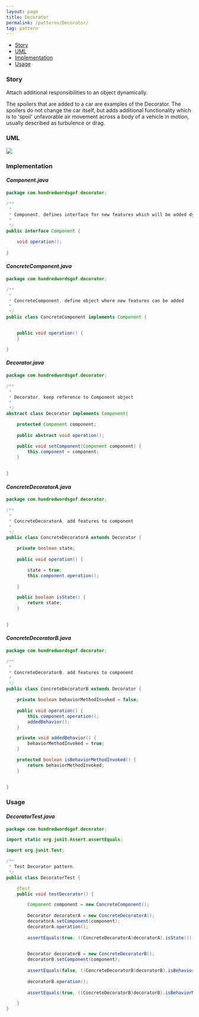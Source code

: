 ```yaml
---
layout: page
title: Decorator
permalink: /patterns/Decorator/
tag: pattern
---
```


* [Story](#Story)
* [UML](#UML)
* [Implementation](#Implementation)
* [Usage](#Usage)


###  <a id="Story"></a>Story 

Attach additional responsibilities to an object dynamically. 

The spoilers that are added to a car are examples of the Decorator.
The spoilers do not change the car itself, but adds additional functionality which is to 'spoil' unfavorable air movement across a body of a vehicle in motion, usually described as turbulence or drag.  



###  <a id="UML"></a>UML 
[![]({{site.baseurl}}/assets/img/decorator.png)]({{site.baseurl}}/assets/img/decorator.png)

###  <a id="Implementation"></a>Implementation 

#### *Component.java* 
```java 
package com.hundredwordsgof.decorator;

/**
 * 
 * Component, defines interface for new features which will be added dynamicaly
 *
 */
public interface Component {

	void operation();
	
}
```

#### *ConcreteComponent.java* 
```java 
package com.hundredwordsgof.decorator;

/**
 * 
 * ConcreteComponent, define object where new features can be added
 *
 */
public class ConcreteComponent implements Component {


	public void operation() {
	}

}
```

#### *Decorator.java* 
```java 
package com.hundredwordsgof.decorator;

/**
 * 
 * Decorator, keep reference to Component object
 *
 */
abstract class Decorator implements Component{

	protected Component component;
	
	public abstract void operation();

	public void setComponent(Component component) {
		this.component = component;
	}

	
}
```

#### *ConcreteDecoratorA.java* 
```java 
package com.hundredwordsgof.decorator;

/**
 * 
 * ConcreteDecoratorA, add features to component
 *
 */
public class ConcreteDecoratorA extends Decorator {

	private boolean state;
	
	public void operation() {

		state = true;
		this.component.operation();
		
	}

	public boolean isState() {
		return state;
	}

	
}
```

#### *ConcreteDecoratorB.java* 
```java 
package com.hundredwordsgof.decorator;

/**
 * 
 * ConcreteDecoratorB, add features to component
 *
 */
public class ConcreteDecoratorB extends Decorator {

	private boolean behaviorMethodInvoked = false;
	
	public void operation() {
		this.component.operation();
		addedBehavior();
	}

	private void addedBehavior() {
		behaviorMethodInvoked = true;
	}

	protected boolean isBehaviorMethodInvoked() {
		return behaviorMethodInvoked;
	}

	
}
```

###  <a id="Usage"></a>Usage 

#### *DecoratorTest.java* 
```java 
package com.hundredwordsgof.decorator;

import static org.junit.Assert.assertEquals;

import org.junit.Test;

/**
 * Test Decorator pattern.
 */
public class DecoratorTest {

	@Test
	public void testDecorator() {

		Component component = new ConcreteComponent();
		
		Decorator decoratorA = new ConcreteDecoratorA();
		decoratorA.setComponent(component);
		decoratorA.operation();
		
		assertEquals(true, ((ConcreteDecoratorA)decoratorA).isState());
		

		Decorator decoratorB = new ConcreteDecoratorB();
		decoratorB.setComponent(component);
		
		assertEquals(false, ((ConcreteDecoratorB)decoratorB).isBehaviorMethodInvoked());
		
		decoratorB.operation();
		
		assertEquals(true, ((ConcreteDecoratorB)decoratorB).isBehaviorMethodInvoked());

	}
}
```

